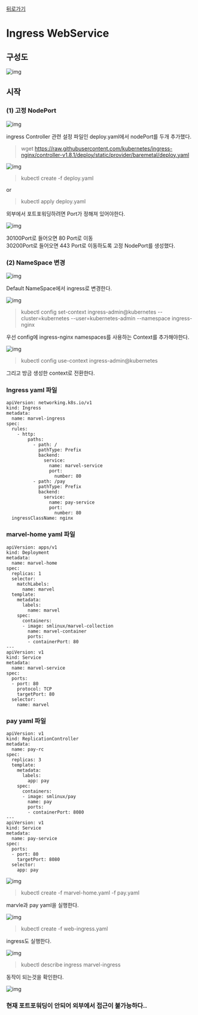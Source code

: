 [뒤로가기](../../README.md)<br>

# Ingress WebService

## 구성도

![img](../Img/k8s_ingress4.png)

## 시작

### (1) 고정 NodePort

![img](../Img/k8s_ingress5.png)

ingress Controller 관련 설정 파일인 deploy.yaml에서 nodePort를 두개 추가했다.<br>

> wget https://raw.githubusercontent.com/kubernetes/ingress-nginx/controller-v1.8.1/deploy/static/provider/baremetal/deploy.yaml

![img](../Img/k8s_ingress6.png)

> kubectl create -f deploy.yaml

or

> kubectl apply deploy.yaml

외부에서 포트포워딩하려면 Port가 정해져 있어야한다.<br>

![img](../Img/k8s_ingress7.png)

30100Port로 들어오면 80 Port로 이동<br>
30200Port로 들어오면 443 Port로 이동하도록 고정 NodePort를 생성했다.<br>

### (2) NameSpace 변경

![img](../Img/k8s_ingress8.png)

Default NameSpace에서 ingress로 변경한다.<br>

![img](../Img/k8s_ingress9.png)

> kubectl config set-context ingress-admin@kubernetes --cluster=kubernetes --user=kubernetes-admin --namespace ingress-nginx

우선 config에 ingress-nginx namespaces를 사용하는 Context를 추가해야한다.

![img](../Img/k8s_ingress10.png)

> kubectl config use-context ingress-admin@kubernetes

그리고 방금 생성한 context로 전환한다.

### Ingress yaml 파일

```
apiVersion: networking.k8s.io/v1
kind: Ingress
metadata:
  name: marvel-ingress
spec:
  rules:
    - http:
        paths:
          - path: /
            pathType: Prefix
            backend:
              service:
                name: marvel-service
                port:
                  number: 80
          - path: /pay
            pathType: Prefix
            backend:
              service:
                name: pay-service
                port:
                  number: 80
  ingressClassName: nginx
```

### marvel-home yaml 파일

```
apiVersion: apps/v1
kind: Deployment
metadata:
  name: marvel-home
spec:
  replicas: 1
  selector:
    matchLabels:
      name: marvel
  template:
    metadata:
      labels:
        name: marvel
    spec:
      containers:
      - image: smlinux/marvel-collection
        name: marvel-container
        ports:
        - containerPort: 80
---
apiVersion: v1
kind: Service
metadata:
  name: marvel-service
spec:
  ports:
  - port: 80
    protocol: TCP
    targetPort: 80
  selector:
    name: marvel
```

### pay yaml 파일

```
apiVersion: v1
kind: ReplicationController
metadata:
  name: pay-rc
spec:
  replicas: 3
  template:
    metadata:
      labels:
        app: pay
    spec:
      containers:
      - image: smlinux/pay
        name: pay
        ports:
        - containerPort: 8080
---
apiVersion: v1
kind: Service
metadata:
  name: pay-service
spec:
  ports:
  - port: 80
    targetPort: 8080
  selector:
    app: pay
```

![img](../Img/k8s_ingress11.png)

> kubectl create -f marvel-home.yaml -f pay.yaml

marvle과 pay yaml을 실행한다.

![img](../Img/k8s_ingress12.png)

> kubectl create -f web-ingress.yaml

ingress도 실행한다.

![img](../Img/k8s_ingress13.png)

> kubectl describe ingress marvel-ingress

동작이 되는것을 확인한다.

![img](../Img/k8s_ingress14.png)

### 현재 포트포워딩이 안되어 외부에서 접근이 불가능하다..
